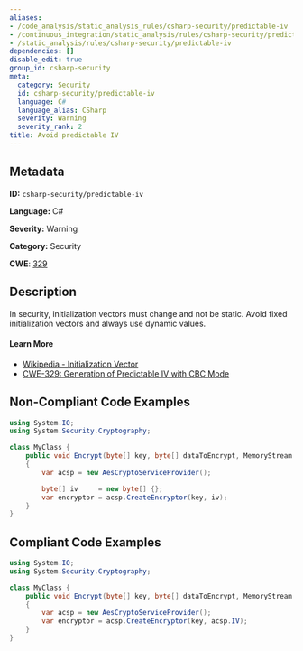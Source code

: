 ```yaml
---
aliases:
- /code_analysis/static_analysis_rules/csharp-security/predictable-iv
- /continuous_integration/static_analysis/rules/csharp-security/predictable-iv
- /static_analysis/rules/csharp-security/predictable-iv
dependencies: []
disable_edit: true
group_id: csharp-security
meta:
  category: Security
  id: csharp-security/predictable-iv
  language: C#
  language_alias: CSharp
  severity: Warning
  severity_rank: 2
title: Avoid predictable IV
---
```

<!--  SOURCED FROM https://github.com/DataDog/datadog-static-analyzer-rule-docs -->


## Metadata
**ID:** `csharp-security/predictable-iv`

**Language:** C#

**Severity:** Warning

**Category:** Security

**CWE**: [329](https://cwe.mitre.org/data/definitions/329.html)

## Description
In security, initialization vectors must change and not be static. Avoid fixed initialization vectors and always use dynamic values.

#### Learn More

 - [Wikipedia - Initialization Vector](https://en.wikipedia.org/wiki/Initialization_vector)
 - [CWE-329: Generation of Predictable IV with CBC Mode](https://cwe.mitre.org/data/definitions/329)

## Non-Compliant Code Examples
```csharp
using System.IO;
using System.Security.Cryptography;

class MyClass {
    public void Encrypt(byte[] key, byte[] dataToEncrypt, MemoryStream target)
    {
        var acsp = new AesCryptoServiceProvider();

        byte[] iv     = new byte[] {};
        var encryptor = acsp.CreateEncryptor(key, iv);
    }
}

```

## Compliant Code Examples
```csharp
using System.IO;
using System.Security.Cryptography;

class MyClass {
    public void Encrypt(byte[] key, byte[] dataToEncrypt, MemoryStream target)
    {
        var acsp = new AesCryptoServiceProvider();
        var encryptor = acsp.CreateEncryptor(key, acsp.IV);
    }
}

```
